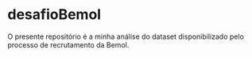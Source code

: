 # desafioBemol
O presente repositório é a minha análise do dataset disponibilizado pelo processo de recrutamento da Bemol.
